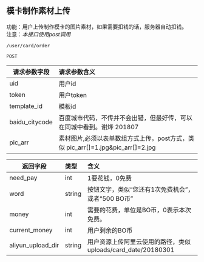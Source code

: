 
## 模卡制作素材上传

功能：用户上传制作模卡的图片素材，如果需要扣钱的话，服务器自动扣钱。  
注意：*本接口使用post调用*

~~~
/user/card/order
~~~
~~~
POST
~~~

| 请求参数字段        | 请求参数含义  |
| -------- |:------|
|uid| 用户id  |
|token | 用户token  |
|template_id| 模板id  |
|baidu_citycode| 百度城市代码，不传并不会出错，但最好传，可以在同城中看到。谢烨 201807  |
|pic_arr| 素材图片,必须以表单数组方式上传，post方式，类似 pic_arr[]=1.jpg&pic_arr[]=2.jpg |

| 返回字段        | 类型  | 含义  |
| -------- |:------|:------|
|  need_pay | int  | 1要花钱，0免费|
|  word | string  | 按钮文字，类似“您还有1次免费机会”，或者“500 BO币”|
|  money | int  | 需要的花费，单位是BO币，0表示本次免费。 |
|  current_money | int  | 用户剩余的BO币 |
|  aliyun_upload_dir | string  | 用户资源上传阿里云使用的路径，类似 uploads/card_date/20180301 |




